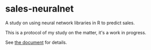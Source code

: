 # sales-neuralnet
A study on using neural network libraries in R to predict sales.

This is a protocol of my study on the matter, it's a work in progress.

See
[the document](https://github.com/gagin/sales-neuralnet/blob/master/dresses.html)
for details.
